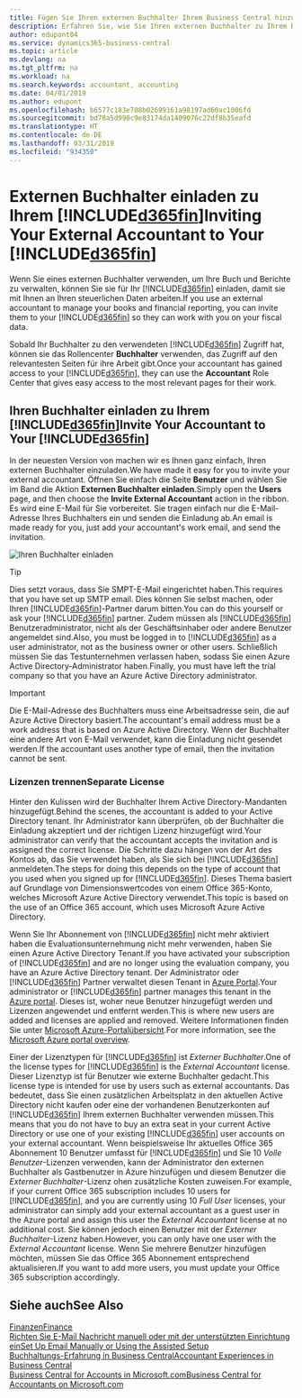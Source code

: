 ```yaml
---
title: Fügen Sie Ihren externen Buchhalter Ihrem Business Central hinzu | Microsoft Docs
description: Erfahren Sie, wie Sie Ihren externen Buchhalter zu Ihrem Business Central einladen können.
author: edupont04
ms.service: dynamics365-business-central
ms.topic: article
ms.devlang: na
ms.tgt_pltfrm: na
ms.workload: na
ms.search.keywords: accountant, accounting
ms.date: 04/01/2019
ms.author: edupont
ms.openlocfilehash: b6577c183e708b02699161a98197ad60ac1006fd
ms.sourcegitcommit: bd78a5d990c9e83174da1409076c22df8b35eafd
ms.translationtype: HT
ms.contentlocale: de-DE
ms.lasthandoff: 03/31/2019
ms.locfileid: "934350"
---
```

# <a name="inviting-your-external-accountant-to-your-included365finincludesd365finmdmd"></a><span data-ttu-id="7de2b-103">Externen Buchhalter einladen zu Ihrem [!INCLUDE[d365fin](includes/d365fin_md.md)]</span><span class="sxs-lookup"><span data-stu-id="7de2b-103">Inviting Your External Accountant to Your [!INCLUDE[d365fin](includes/d365fin_md.md)]</span></span>
<span data-ttu-id="7de2b-104">Wenn Sie eines externen Buchhalter verwenden, um Ihre Buch und Berichte zu verwalten, können Sie sie für Ihr [!INCLUDE[d365fin](includes/d365fin_md.md)] einladen, damit sie mit Ihnen an Ihren steuerlichen Daten arbeiten.</span><span class="sxs-lookup"><span data-stu-id="7de2b-104">If you use an external accountant to manage your books and financial reporting, you can invite them to your [!INCLUDE[d365fin](includes/d365fin_md.md)] so they can work with you on your fiscal data.</span></span>

<span data-ttu-id="7de2b-105">Sobald Ihr Buchhalter zu den verwendeten [!INCLUDE[d365fin](includes/d365fin_md.md)] Zugriff hat, können sie das Rollencenter **Buchhalter** verwenden, das Zugriff auf den relevantesten Seiten für ihre Arbeit gibt.</span><span class="sxs-lookup"><span data-stu-id="7de2b-105">Once your accountant has gained access to your [!INCLUDE[d365fin](includes/d365fin_md.md)], they can use the **Accountant** Role Center that gives easy access to the most relevant pages for their work.</span></span>  

## <a name="invite-your-accountant-to-your-included365finincludesd365finmdmd"></a><span data-ttu-id="7de2b-106">Ihren Buchhalter einladen zu Ihrem [!INCLUDE[d365fin](includes/d365fin_md.md)]</span><span class="sxs-lookup"><span data-stu-id="7de2b-106">Invite Your Accountant to Your [!INCLUDE[d365fin](includes/d365fin_md.md)]</span></span>

<span data-ttu-id="7de2b-107">In der neuesten Version von machen wir es Ihnen ganz einfach, Ihren externen Buchhalter einzuladen.</span><span class="sxs-lookup"><span data-stu-id="7de2b-107">We have made it easy for you to invite your external accountant.</span></span> <span data-ttu-id="7de2b-108">Öffnen Sie einfach die Seite **Benutzer** und wählen Sie im Band die Aktion **Externen Buchhalter einladen**.</span><span class="sxs-lookup"><span data-stu-id="7de2b-108">Simply open the **Users** page, and then choose the **Invite External Accountant** action in the ribbon.</span></span> <span data-ttu-id="7de2b-109">Es wird eine E-Mail für Sie vorbereitet. Sie tragen einfach nur die E-Mail-Adresse Ihres Buchhalters ein und senden die Einladung ab.</span><span class="sxs-lookup"><span data-stu-id="7de2b-109">An email is made ready for you, just add your accountant's work email, and send the invitation.</span></span>  

![Ihren Buchhalter einladen](./media/finance-invite-accountant/invite-accountant.png)

> [!TIP]  
>  <span data-ttu-id="7de2b-111">Dies setzt voraus, dass Sie SMPT-E-Mail eingerichtet haben.</span><span class="sxs-lookup"><span data-stu-id="7de2b-111">This requires that you have set up SMTP email.</span></span> <span data-ttu-id="7de2b-112">Dies können Sie selbst machen, oder Ihren [!INCLUDE[d365fin](includes/d365fin_md.md)]-Partner darum bitten.</span><span class="sxs-lookup"><span data-stu-id="7de2b-112">You can do this yourself or ask your [!INCLUDE[d365fin](includes/d365fin_md.md)] partner.</span></span> <span data-ttu-id="7de2b-113">Zudem müssen als [!INCLUDE[d365fin](includes/d365fin_md.md)] Benutzeradministrator, nicht als der Geschäftsinhaber oder andere Benutzer angemeldet sind.</span><span class="sxs-lookup"><span data-stu-id="7de2b-113">Also, you must be logged in to [!INCLUDE[d365fin](includes/d365fin_md.md)] as a user administrator, not as the business owner or other users.</span></span> <span data-ttu-id="7de2b-114">Schließlich müssen Sie das Testunternehmen verlassen haben, sodass Sie einen Azure Active Directory-Administrator haben.</span><span class="sxs-lookup"><span data-stu-id="7de2b-114">Finally, you must have left the trial company so that you have an Azure Active Directory administrator.</span></span>  

> [!IMPORTANT]  
> <span data-ttu-id="7de2b-115">Die E-Mail-Adresse des Buchhalters muss eine Arbeitsadresse sein, die auf Azure Active Directory basiert.</span><span class="sxs-lookup"><span data-stu-id="7de2b-115">The accountant's email address must be a work address that is based on Azure Active Directory.</span></span> <span data-ttu-id="7de2b-116">Wenn der Buchhalter eine andere Art von E-Mail verwendet, kann die Einladung nicht gesendet werden.</span><span class="sxs-lookup"><span data-stu-id="7de2b-116">If the accountant uses another type of email, then the invitation cannot be sent.</span></span>  

### <a name="separate-license"></a><span data-ttu-id="7de2b-117">Lizenzen trennen</span><span class="sxs-lookup"><span data-stu-id="7de2b-117">Separate License</span></span>
<span data-ttu-id="7de2b-118">Hinter den Kulissen wird der Buchhalter Ihrem Active Directory-Mandanten hinzugefügt.</span><span class="sxs-lookup"><span data-stu-id="7de2b-118">Behind the scenes, the accountant is added to your Active Directory tenant.</span></span> <span data-ttu-id="7de2b-119">Ihr Administrator kann überprüfen, ob der Buchhalter die Einladung akzeptiert und der richtigen Lizenz hinzugefügt wird.</span><span class="sxs-lookup"><span data-stu-id="7de2b-119">Your administrator can verify that the accountant accepts the invitation and is assigned the correct license.</span></span> <span data-ttu-id="7de2b-120">Die Schritte dazu hängen von der Art des Kontos ab, das Sie verwendet haben, als Sie sich bei [!INCLUDE[d365fin](includes/d365fin_md.md)] anmeldeten.</span><span class="sxs-lookup"><span data-stu-id="7de2b-120">The steps for doing this depends on the type of account that you used when you signed up for [!INCLUDE[d365fin](includes/d365fin_md.md)].</span></span> <span data-ttu-id="7de2b-121">Dieses Thema basiert auf Grundlage von Dimensionswertcodes von einem Office 365-Konto, welches Microsoft Azure Active Directory verwendet.</span><span class="sxs-lookup"><span data-stu-id="7de2b-121">This topic is based on the use of an Office 365 account, which uses Microsoft Azure Active Directory.</span></span>  

<span data-ttu-id="7de2b-122">Wenn Sie Ihr Abonnement von [!INCLUDE[d365fin](includes/d365fin_md.md)] nicht mehr aktiviert haben die Evaluationsunternehmung nicht mehr verwenden, haben Sie einen Azure Active Directory Tenant.</span><span class="sxs-lookup"><span data-stu-id="7de2b-122">If you have activated your subscription of [!INCLUDE[d365fin](includes/d365fin_md.md)] and are no longer using the evaluation company, you have an Azure Active Directory tenant.</span></span> <span data-ttu-id="7de2b-123">Der Administrator oder [!INCLUDE[d365fin](includes/d365fin_md.md)] Partner verwaltet diesen Tenant in [Azure Portal](https://portal.azure.com).</span><span class="sxs-lookup"><span data-stu-id="7de2b-123">Your administrator or [!INCLUDE[d365fin](includes/d365fin_md.md)] partner manages this tenant in the [Azure portal](https://portal.azure.com).</span></span> <span data-ttu-id="7de2b-124">Dieses ist, woher neue Benutzer hinzugefügt werden und Lizenzen angewendet und entfernt werden.</span><span class="sxs-lookup"><span data-stu-id="7de2b-124">This is where new users are added and licenses are applied and removed.</span></span> <span data-ttu-id="7de2b-125">Weitere Informationen finden Sie unter [Microsoft Azure-Portalübersicht](https://docs.microsoft.com/en-us/azure/azure-portal-overview).</span><span class="sxs-lookup"><span data-stu-id="7de2b-125">For more information, see the [Microsoft Azure portal overview](https://docs.microsoft.com/en-us/azure/azure-portal-overview).</span></span>  

<span data-ttu-id="7de2b-126">Einer der Lizenztypen für [!INCLUDE[d365fin](includes/d365fin_md.md)] ist *Externer Buchhalter*.</span><span class="sxs-lookup"><span data-stu-id="7de2b-126">One of the license types for [!INCLUDE[d365fin](includes/d365fin_md.md)] is the *External Accountant* license.</span></span> <span data-ttu-id="7de2b-127">Dieser Lizenztyp ist für Benutzer wie externe Buchhalter gedacht.</span><span class="sxs-lookup"><span data-stu-id="7de2b-127">This license type is intended for use by users such as external accountants.</span></span> <span data-ttu-id="7de2b-128">Das bedeutet, dass Sie einen zusätzlichen Arbeitsplatz in den aktuellen Active Directory nicht kaufen oder eine der vorhandenen Benutzerkonten auf [!INCLUDE[d365fin](includes/d365fin_md.md)] Ihrem externen Buchhalter verwenden müssen.</span><span class="sxs-lookup"><span data-stu-id="7de2b-128">This means that you do not have to buy an extra seat in your current Active Directory or use one of your existing [!INCLUDE[d365fin](includes/d365fin_md.md)] user accounts on your external accountant.</span></span> <span data-ttu-id="7de2b-129">Wenn beispielsweise Ihr aktuelles Office 365 Abonnement 10 Benutzer umfasst für [!INCLUDE[d365fin](includes/d365fin_md.md)] und Sie 10 *Volle Benutzer*-Lizenzen verwenden, kann der Administrator den externen Buchhalter als Gastbenutzer in Azure hinzufügen und diesem Benutzer die *Externer Buchhalter*-Lizenz ohen zusätzliche Kosten zuweisen.</span><span class="sxs-lookup"><span data-stu-id="7de2b-129">For example, if your current Office 365 subscription includes 10 users for [!INCLUDE[d365fin](includes/d365fin_md.md)], and you are currently using 10 *Full User* licenses, your administrator can simply add your external accountant as a guest user in the Azure portal and assign this user the *External Accountant* license at no additional cost.</span></span> <span data-ttu-id="7de2b-130">Sie können jedoch einen Benutzer mit der *Externer Buchhalter*-Lizenz haben.</span><span class="sxs-lookup"><span data-stu-id="7de2b-130">However, you can only have one user with the *External Accountant* license.</span></span> <span data-ttu-id="7de2b-131">Wenn Sie mehrere Benutzer hinzufügen möchten, müssen Sie das Office 365 Abonnement entsprechend aktualisieren.</span><span class="sxs-lookup"><span data-stu-id="7de2b-131">If you want to add more users, you must update your Office 365 subscription accordingly.</span></span>  

## <a name="see-also"></a><span data-ttu-id="7de2b-132">Siehe auch</span><span class="sxs-lookup"><span data-stu-id="7de2b-132">See Also</span></span>
[<span data-ttu-id="7de2b-133">Finanzen</span><span class="sxs-lookup"><span data-stu-id="7de2b-133">Finance</span></span>](finance.md)  
[<span data-ttu-id="7de2b-134">Richten Sie E-Mail Nachricht manuell oder mit der unterstützten Einrichtung ein</span><span class="sxs-lookup"><span data-stu-id="7de2b-134">Set Up Email Manually or Using the Assisted Setup</span></span>](admin-how-setup-email.md)  
[<span data-ttu-id="7de2b-135">Buchhaltungs-Erfahrung in Business Central</span><span class="sxs-lookup"><span data-stu-id="7de2b-135">Accountant Experiences in Business Central </span></span>](finance-accounting.md)  
[<span data-ttu-id="7de2b-136">Business Central for Accounts in Microsoft.com</span><span class="sxs-lookup"><span data-stu-id="7de2b-136">Business Central for Accountants on Microsoft.com</span></span>](https://www.microsoft.com/en-us/dynamics365/financial-insights-for-accountants)  
